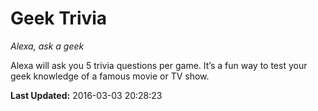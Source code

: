 # Geek Trivia
*Alexa, ask a geek*

Alexa will ask you 5 trivia questions per game.  It’s a fun way to test your geek knowledge of a famous movie or TV show.

**Last Updated:** 2016-03-03 20:28:23